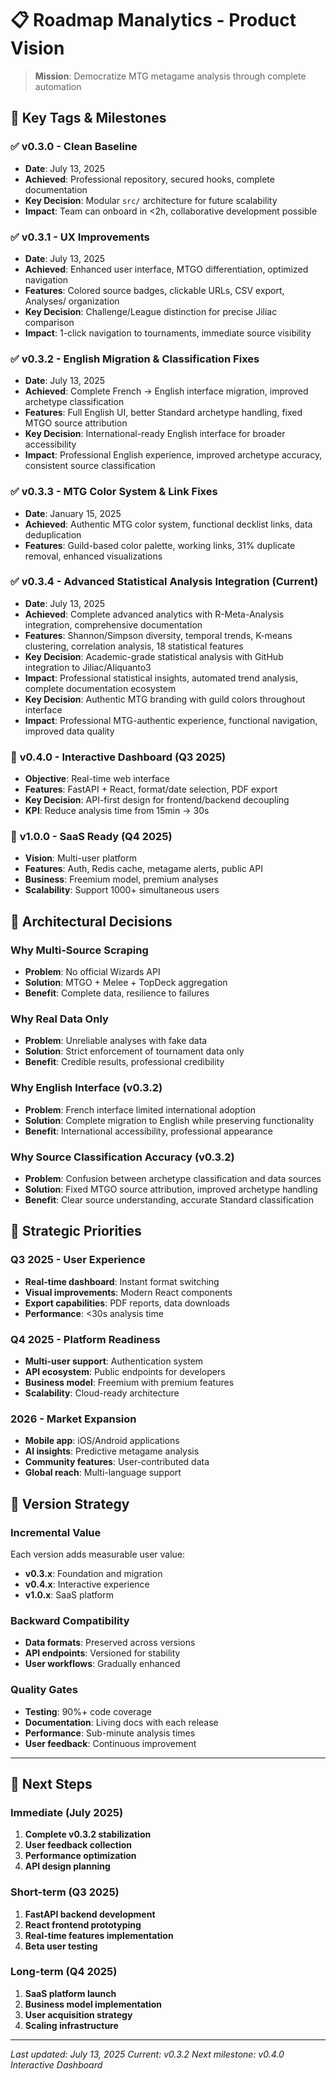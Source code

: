 # 📋 Roadmap Manalytics - Product Vision

> **Mission**: Democratize MTG metagame analysis through complete automation

## 🏁 Key Tags & Milestones

### ✅ **v0.3.0** - Clean Baseline
- **Date**: July 13, 2025
- **Achieved**: Professional repository, secured hooks, complete documentation
- **Key Decision**: Modular `src/` architecture for future scalability
- **Impact**: Team can onboard in <2h, collaborative development possible

### ✅ **v0.3.1** - UX Improvements
- **Date**: July 13, 2025
- **Achieved**: Enhanced user interface, MTGO differentiation, optimized navigation
- **Features**: Colored source badges, clickable URLs, CSV export, Analyses/ organization
- **Key Decision**: Challenge/League distinction for precise Jiliac comparison
- **Impact**: 1-click navigation to tournaments, immediate source visibility

### ✅ **v0.3.2** - English Migration & Classification Fixes
- **Date**: July 13, 2025
- **Achieved**: Complete French → English interface migration, improved archetype classification
- **Features**: Full English UI, better Standard archetype handling, fixed MTGO source attribution
- **Key Decision**: International-ready English interface for broader accessibility
- **Impact**: Professional English experience, improved archetype accuracy, consistent source classification

### ✅ **v0.3.3** - MTG Color System & Link Fixes
- **Date**: January 15, 2025
- **Achieved**: Authentic MTG color system, functional decklist links, data deduplication
- **Features**: Guild-based color palette, working links, 31% duplicate removal, enhanced visualizations

### ✅ **v0.3.4** - Advanced Statistical Analysis Integration (Current)
- **Date**: July 13, 2025
- **Achieved**: Complete advanced analytics with R-Meta-Analysis integration, comprehensive documentation
- **Features**: Shannon/Simpson diversity, temporal trends, K-means clustering, correlation analysis, 18 statistical features
- **Key Decision**: Academic-grade statistical analysis with GitHub integration to Jiliac/Aliquanto3
- **Impact**: Professional statistical insights, automated trend analysis, complete documentation ecosystem
- **Key Decision**: Authentic MTG branding with guild colors throughout interface
- **Impact**: Professional MTG-authentic experience, functional navigation, improved data quality

### 🚧 **v0.4.0** - Interactive Dashboard (Q3 2025)
- **Objective**: Real-time web interface
- **Features**: FastAPI + React, format/date selection, PDF export
- **Key Decision**: API-first design for frontend/backend decoupling
- **KPI**: Reduce analysis time from 15min → 30s

### 🎯 **v1.0.0** - SaaS Ready (Q4 2025)
- **Vision**: Multi-user platform
- **Features**: Auth, Redis cache, metagame alerts, public API
- **Business**: Freemium model, premium analyses
- **Scalability**: Support 1000+ simultaneous users

## 🧭 Architectural Decisions

### **Why Multi-Source Scraping**
- **Problem**: No official Wizards API
- **Solution**: MTGO + Melee + TopDeck aggregation
- **Benefit**: Complete data, resilience to failures

### **Why Real Data Only**
- **Problem**: Unreliable analyses with fake data
- **Solution**: Strict enforcement of tournament data only
- **Benefit**: Credible results, professional credibility

### **Why English Interface** (v0.3.2)
- **Problem**: French interface limited international adoption
- **Solution**: Complete migration to English while preserving functionality
- **Benefit**: International accessibility, professional appearance

### **Why Source Classification Accuracy** (v0.3.2)
- **Problem**: Confusion between archetype classification and data sources
- **Solution**: Fixed MTGO source attribution, improved archetype handling
- **Benefit**: Clear source understanding, accurate Standard classification

## 🎯 Strategic Priorities

### **Q3 2025 - User Experience**
- **Real-time dashboard**: Instant format switching
- **Visual improvements**: Modern React components
- **Export capabilities**: PDF reports, data downloads
- **Performance**: <30s analysis time

### **Q4 2025 - Platform Readiness**
- **Multi-user support**: Authentication system
- **API ecosystem**: Public endpoints for developers
- **Business model**: Freemium with premium features
- **Scalability**: Cloud-ready architecture

### **2026 - Market Expansion**
- **Mobile app**: iOS/Android applications
- **AI insights**: Predictive metagame analysis
- **Community features**: User-contributed data
- **Global reach**: Multi-language support

## 🔄 Version Strategy

### **Incremental Value**
Each version adds measurable user value:
- **v0.3.x**: Foundation and migration
- **v0.4.x**: Interactive experience
- **v1.0.x**: SaaS platform

### **Backward Compatibility**
- **Data formats**: Preserved across versions
- **API endpoints**: Versioned for stability
- **User workflows**: Gradually enhanced

### **Quality Gates**
- **Testing**: 90%+ code coverage
- **Documentation**: Living docs with each release
- **Performance**: Sub-minute analysis times
- **User feedback**: Continuous improvement

---

## 🚀 Next Steps

### **Immediate (July 2025)**
1. **Complete v0.3.2 stabilization**
2. **User feedback collection**
3. **Performance optimization**
4. **API design planning**

### **Short-term (Q3 2025)**
1. **FastAPI backend development**
2. **React frontend prototyping**
3. **Real-time features implementation**
4. **Beta user testing**

### **Long-term (Q4 2025)**
1. **SaaS platform launch**
2. **Business model implementation**
3. **User acquisition strategy**
4. **Scaling infrastructure**

---

*Last updated: July 13, 2025*
*Current: v0.3.2*
*Next milestone: v0.4.0 Interactive Dashboard*
